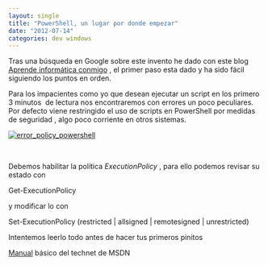 ```yaml
---
layout: single
title: "PowerShell, un lugar por donde empezar"
date: "2012-07-14"
categories: dev windows
---
```


Tras una búsqueda en Google sobre este invento he dado con este blog [Aprende informática conmigo](https://www.aprendeinformaticaconmigo.com/powershell "Aprende informática conmigo") , el primer paso esta dado y ha sido fácil siguiendo los puntos en orden.

Para los impacientes como yo que desean ejecutar un script en los primero 3 minutos  de lectura nos encontraremos con errores un poco peculiares.  Por defecto viene restringido el uso de scripts en PowerShell por medidas de seguridad , algo poco corriente en otros sistemas.

[![](images/error_policy_powershell.png "error_policy_powershell")](https://luispuente.net/wp-content/uploads/2012/07/error_policy_powershell.png)

 

Debemos habilitar la política _ExecutionPolicy_ , para ello podemos revisar su estado con

Get-ExecutionPolicy

y modificar lo con

Set-ExecutionPolicy (restricted | allsigned | remotesigned | unrestricted)

Intentemos leerlo todo antes de hacer tus primeros pinitos

[Manual](https://technet.microsoft.com/es-es/library/cc196356) básico del technet de MSDN
